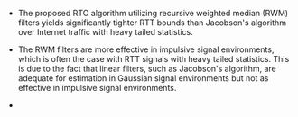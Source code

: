 


- The proposed RTO algorithm utilizing recursive weighted median (RWM) filters yields significantly tighter RTT bounds than Jacobson's algorithm over Internet traffic with heavy tailed statistics.
- The RWM filters are more effective in impulsive signal environments, which is often the case with RTT signals with heavy tailed statistics. This is due to the fact that linear filters, such as Jacobson's algorithm, are adequate for estimation in Gaussian signal environments but not as effective in impulsive signal environments.

-
